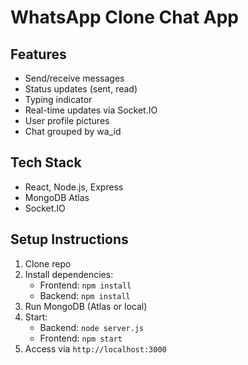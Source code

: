 # WhatsApp Clone Chat App

## Features
- Send/receive messages
- Status updates (sent, read)
- Typing indicator
- Real-time updates via Socket.IO
- User profile pictures
- Chat grouped by wa_id

## Tech Stack
- React, Node.js, Express
- MongoDB Atlas
- Socket.IO

## Setup Instructions
1. Clone repo
2. Install dependencies:
   - Frontend: `npm install`
   - Backend: `npm install`
3. Run MongoDB (Atlas or local)
4. Start:
   - Backend: `node server.js`
   - Frontend: `npm start`
5. Access via `http://localhost:3000`


